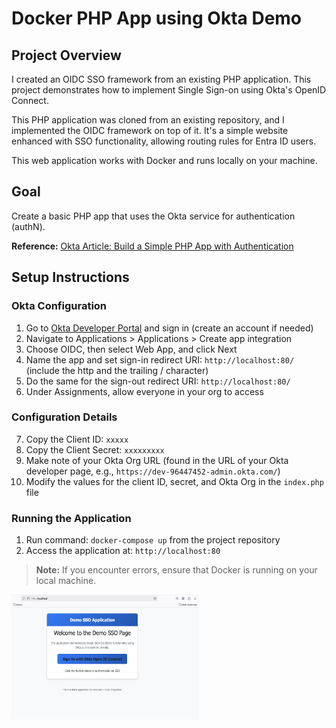 # Docker PHP App using Okta Demo

## Project Overview

I created an OIDC SSO framework from an existing PHP application. This project demonstrates how to implement Single Sign-on using Okta's OpenID Connect.

This PHP application was cloned from an existing repository, and I implemented the OIDC framework on top of it.
It's a simple website enhanced with SSO functionality, allowing routing rules for Entra ID users.

This web application works with Docker and runs locally on your machine.

## Goal

Create a basic PHP app that uses the Okta service for authentication (authN).

**Reference:** [Okta Article: Build a Simple PHP App with Authentication](https://developer.okta.com/blog/2018/07/09/five-minute-php-app-auth)

## Setup Instructions

### Okta Configuration

1. Go to [Okta Developer Portal](https://developer.okta.com/) and sign in (create an account if needed)
2. Navigate to Applications > Applications > Create app integration
3. Choose OIDC, then select Web App, and click Next
4. Name the app and set sign-in redirect URI: `http://localhost:80/` (include the http and the trailing / character)
5. Do the same for the sign-out redirect URI: `http://localhost:80/`
6. Under Assignments, allow everyone in your org to access

### Configuration Details

7. Copy the Client ID: `xxxxx`
8. Copy the Client Secret: `xxxxxxxxx`
9. Make note of your Okta Org URL (found in the URL of your Okta developer page, e.g., `https://dev-96447452-admin.okta.com/`)
10. Modify the values for the client ID, secret, and Okta Org in the `index.php` file

### Running the Application

1. Run command: `docker-compose up` from the project repository
2. Access the application at: `http://localhost:80`

> **Note:** If you encounter errors, ensure that Docker is running on your local machine.

<img src="login_image.png" alt="Alt text" width="300" height="200">